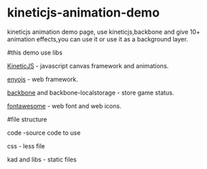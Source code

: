 kineticjs-animation-demo
========================

kineticjs animation demo page, use kineticjs,backbone and give 10+ animation effects,you can use it or use it as a background layer.

#this demo use libs

[KineticJS](https://github.com/ericdrowell/KineticJS) - javascript canvas framework and animations.

[enyojs](https://github.com/enyojs/enyo) - web framework.

[backbone](https://github.com/jashkenas/backbone) and backbone-localstorage - store game status.

[fontawesome](http://fontawesome.io) - web font and web icons.

#file structure

code -source code to use

css - less file

kad and libs - static files